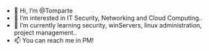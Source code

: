 - 👋 Hi, I’m @Tomparte
- 👀 I’m interested in IT Security, Networking and Cloud Computing..
- 🌱 I’m currently learning security, winServers, linux administration, project management..
- 📫 You can reach me in PM!


<!---
Tomparte/Tomparte is a ✨ special ✨ repository because its `README.md` (this file) appears on your GitHub profile.
You can click the Preview link to take a look at your changes.
--->
